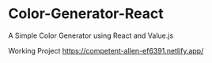 # Color-Generator-React
A Simple Color Generator using React and Value.js


Working Project
https://competent-allen-ef6391.netlify.app/
